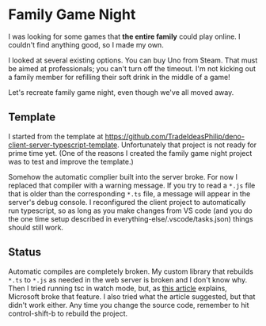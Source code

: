 # Family Game Night
I was looking for some games that __the entire family__ could play online.
I couldn't find anything good, so I made my own.

I looked at several existing options.
You can buy Uno from Steam.
That must be aimed at professionals; you can't turn off the timeout.
I'm not kicking out a family member for refilling their soft drink in the middle of a game!

Let's recreate family game night, even though we've all moved away.
## Template
I started from the template at https://github.com/TradeIdeasPhilip/deno-client-server-typescript-template.
Unfortunately that project is not ready for prime time yet.
(One of the reasons I created the family game night project was to test and improve the template.)

Somehow the automatic complier built into the server broke.
For now I replaced that compiler with a warning message.
If you try to read a `*.js` file that is older than the corresponding `*.ts` file, a message will appear in the server's debug console.
I reconfigured the client project to automatically run typescript, so as long as you make changes from VS code (and you do the one time setup described in everything-else/.vscode/tasks.json) things should still work.

## Status
Automatic compiles are completely broken.
My custom library that rebuilds `*.ts` to `*.js` as needed in the web server is broken and I don't know why.
Then I tried running tsc in watch mode, but, as [this article](https://github.com/microsoft/vscode/issues/31294) explains, Microsoft broke that feature.
I also tried what the article suggested, but that didn't work either.
Any time you change the source code, remember to hit control-shift-b to rebuild the project.